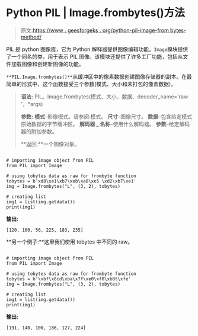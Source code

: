 # Python PIL | Image.frombytes()方法

> 原文:[https://www . geesforgeks . org/python-pil-image-from bytes-method/](https://www.geeksforgeeks.org/python-pil-image-frombytes-method/)

PIL 是 python 图像库，它为 Python 解释器提供图像编辑功能。`Image`模块提供了一个同名的类，用于表示 PIL 图像。该模块还提供了许多工厂功能，包括从文件加载图像和创建新图像的功能。

`**PIL.Image.frombytes()**`从缓冲区中的像素数据创建图像存储器的副本。在最简单的形式中，这个函数接受三个参数(模式、大小和未打包的像素数据)。

> **语法:** PIL。Image.frombytes(模式、大小、数据、decoder_name='raw '，*args)
> 
> **参数:**
> **模式**–影像模式。请参阅:模式。
> **尺寸**–图像尺寸。
> **数据**–包含给定模式原始数据的字节缓冲区。
> **解码器 _ 名称**–使用什么解码器。
> **参数**–给定解码器的附加参数。
> 
> **返回:**一个图像对象。

```

# importing image object from PIL
from PIL import Image

# using tobytes data as raw for frombyte function
tobytes = b'xd8\xe1\xb7\xeb\xa8\xe5 \xd2\xb7\xe1'
img = Image.frombytes("L", (3, 2), tobytes)

# creating list 
img1 = list(img.getdata())
print(img1)
```

**输出:**

```
[120, 100, 56, 225, 183, 235]

```

**另一个例子:**这里我们使用 tobytes 中不同的 raw。

```

# importing image object from PIL
from PIL import Image

# using tobytes data as raw for frombyte function
tobytes = b'\xbf\x8cd\xba\x7f\xe0\xf0\xb8t\xfe'
img = Image.frombytes("L", (3, 2), tobytes)

# creating list 
img1 = list(img.getdata())
print(img1)
```

**输出:**

```
[191, 140, 100, 186, 127, 224]

```